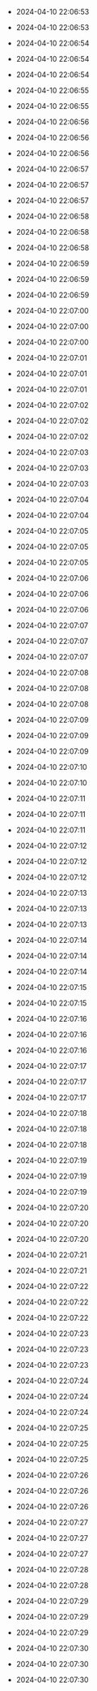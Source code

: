
- 2024-04-10 22:06:53

- 2024-04-10 22:06:53

- 2024-04-10 22:06:54

- 2024-04-10 22:06:54

- 2024-04-10 22:06:54

- 2024-04-10 22:06:55

- 2024-04-10 22:06:55

- 2024-04-10 22:06:56

- 2024-04-10 22:06:56

- 2024-04-10 22:06:56

- 2024-04-10 22:06:57

- 2024-04-10 22:06:57

- 2024-04-10 22:06:57

- 2024-04-10 22:06:58

- 2024-04-10 22:06:58

- 2024-04-10 22:06:58

- 2024-04-10 22:06:59

- 2024-04-10 22:06:59

- 2024-04-10 22:06:59

- 2024-04-10 22:07:00

- 2024-04-10 22:07:00

- 2024-04-10 22:07:00

- 2024-04-10 22:07:01

- 2024-04-10 22:07:01

- 2024-04-10 22:07:01

- 2024-04-10 22:07:02

- 2024-04-10 22:07:02

- 2024-04-10 22:07:02

- 2024-04-10 22:07:03

- 2024-04-10 22:07:03

- 2024-04-10 22:07:03

- 2024-04-10 22:07:04

- 2024-04-10 22:07:04

- 2024-04-10 22:07:05

- 2024-04-10 22:07:05

- 2024-04-10 22:07:05

- 2024-04-10 22:07:06

- 2024-04-10 22:07:06

- 2024-04-10 22:07:06

- 2024-04-10 22:07:07

- 2024-04-10 22:07:07

- 2024-04-10 22:07:07

- 2024-04-10 22:07:08

- 2024-04-10 22:07:08

- 2024-04-10 22:07:08

- 2024-04-10 22:07:09

- 2024-04-10 22:07:09

- 2024-04-10 22:07:09

- 2024-04-10 22:07:10

- 2024-04-10 22:07:10

- 2024-04-10 22:07:11

- 2024-04-10 22:07:11

- 2024-04-10 22:07:11

- 2024-04-10 22:07:12

- 2024-04-10 22:07:12

- 2024-04-10 22:07:12

- 2024-04-10 22:07:13

- 2024-04-10 22:07:13

- 2024-04-10 22:07:13

- 2024-04-10 22:07:14

- 2024-04-10 22:07:14

- 2024-04-10 22:07:14

- 2024-04-10 22:07:15

- 2024-04-10 22:07:15

- 2024-04-10 22:07:16

- 2024-04-10 22:07:16

- 2024-04-10 22:07:16

- 2024-04-10 22:07:17

- 2024-04-10 22:07:17

- 2024-04-10 22:07:17

- 2024-04-10 22:07:18

- 2024-04-10 22:07:18

- 2024-04-10 22:07:18

- 2024-04-10 22:07:19

- 2024-04-10 22:07:19

- 2024-04-10 22:07:19

- 2024-04-10 22:07:20

- 2024-04-10 22:07:20

- 2024-04-10 22:07:20

- 2024-04-10 22:07:21

- 2024-04-10 22:07:21

- 2024-04-10 22:07:22

- 2024-04-10 22:07:22

- 2024-04-10 22:07:22

- 2024-04-10 22:07:23

- 2024-04-10 22:07:23

- 2024-04-10 22:07:23

- 2024-04-10 22:07:24

- 2024-04-10 22:07:24

- 2024-04-10 22:07:24

- 2024-04-10 22:07:25

- 2024-04-10 22:07:25

- 2024-04-10 22:07:25

- 2024-04-10 22:07:26

- 2024-04-10 22:07:26

- 2024-04-10 22:07:26

- 2024-04-10 22:07:27

- 2024-04-10 22:07:27

- 2024-04-10 22:07:27

- 2024-04-10 22:07:28

- 2024-04-10 22:07:28

- 2024-04-10 22:07:29

- 2024-04-10 22:07:29

- 2024-04-10 22:07:29

- 2024-04-10 22:07:30

- 2024-04-10 22:07:30

- 2024-04-10 22:07:30
